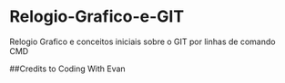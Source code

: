 # Relogio-Grafico-e-GIT



Relogio Grafico e conceitos iniciais sobre o GIT por linhas de comando CMD


##Credits to 
Coding With Evan
